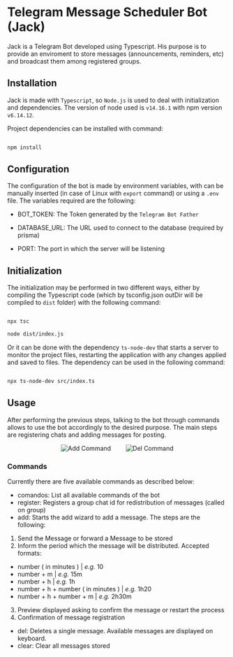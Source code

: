 
# Telegram Message Scheduler Bot (Jack)

Jack is a Telegram Bot developed using Typescript. His purpose is to provide an enviroment to store messages (announcements, reminders, etc) and broadcast them among registered groups.

## Installation

Jack is made with `Typescript`, so `Node.js` is used to deal with initialization and dependencies. The version of node used is `v14.16.1` with npm version `v6.14.12`.

Project dependencies can be installed with command:

```bash

npm install

```  

## Configuration

The configuration of the bot is made by environment variables, with can be manually inserted (in case of Linux with `export` command) or using a `.env` file. The variables required are the following:

- BOT_TOKEN: The Token generated by the `Telegram Bot Father`

- DATABASE_URL: The URL used to connect to the database (required by prisma)

- PORT: The port in which the server will be listening

## Initialization

The initialization may be performed in two different ways, either by compiling the Typescript code (which by tsconfig.json outDir will be compiled to `dist` folder) with the following command:

```bash

npx tsc

node dist/index.js

```

Or it can be done with the dependency `ts-node-dev` that starts a server to monitor the project files, restarting the application with any changes applied and saved to files. The dependency can be used in the following command:

```bash

npx ts-node-dev src/index.ts

```

## Usage

After performing the previous steps, talking to the bot through commands allows to use the bot accordingly to the desired purpose. The main steps are registering chats and adding messages for posting.

<p align="center">
  <img style="padding: 0px 15px 0px 15px;" src="https://media0.giphy.com/media/cKnGUVYou9tcJbiQnQ/giphy.gif" alt="Add Command"/>
  <img style="padding: 0px 15px 0px 15px;" src="https://media2.giphy.com/media/3ESh5frl6oGfoXFP9Y/giphy.gif" alt="Del Command"/>
</p>

### Commands

Currently there are five available commands as described below:

- comandos: List all available commands of the bot
- register: Registers a group chat id for redistribution of messages (called on group)
- add: Starts the add wizard to add a message. The steps are the following:

 1. Send the Message or forward a Message to be stored
 2. Inform the period which the message will be distributed. Accepted formats:

  - number ( in minutes ) | _e.g._ 10
  - number + m | _e.g._ 15m
  - number + h | _e.g._ 1h
  - number + h + number ( in minutes ) | _e.g._ 1h20
  - number + h + number + m | _e.g._ 2h30m
 
 3. Preview displayed asking to confirm the message or restart the process
 4. Confirmation of message registration

- del: Deletes a single message. Available messages are displayed on keyboard.
- clear: Clear all messages stored

